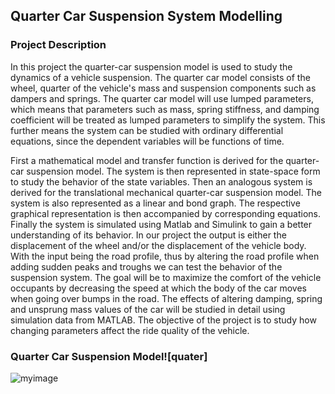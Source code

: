 ## Quarter Car Suspension System Modelling

### Project Description
In this project the quarter-car suspension model is used to study the dynamics of a vehicle suspension. The quarter car model consists of the wheel, 
quarter of the vehicle's mass and suspension components such as dampers and springs. The quarter car model will use lumped parameters, which means that 
parameters such as mass, spring stiffness, and damping coefficient will be treated as lumped parameters to simplify the system. This further means the 
system can be studied with ordinary differential equations, since the dependent variables will be functions of time.

First a mathematical model and transfer function is derived for the quarter-car suspension model. The system is then represented in state-space form to 
study the behavior of the state variables. Then an analogous system is derived for the translational mechanical quarter-car suspension model. The system 
is also represented as a linear and bond graph. The respective graphical representation is then accompanied by corresponding equations. Finally the system 
is simulated using Matlab and Simulink to gain a better understanding of its behavior. In our project the output is either the displacement of the wheel 
and/or the displacement of the vehicle body. With the input being the road profile, thus by altering the road profile when adding sudden peaks and troughs 
we can test the behavior of the suspension system. The goal will be to maximize the comfort of the vehicle occupants by decreasing the speed at which the 
body of the car moves when going over bumps in the road. The effects of altering damping, spring and unsprung mass values of the car will be studied in 
detail using simulation data from MATLAB. The objective of the project is to study how changing parameters affect the ride quality of the vehicle.


### Quarter Car Suspension Model![quater]

![myimage](https://user-images.githubusercontent.com/86879362/212531546-ec31c5e7-8900-46ed-b235-8857a270973c.jpg)
